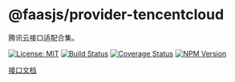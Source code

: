# @faasjs/provider-tencentcloud

腾讯云接口适配合集。

[![License: MIT](https://img.shields.io/npm/l/@faasjs/provider-tencentcloud.svg)](https://github.com/faasjs/provider-tencentcloud/blob/master/LICENSE)
[![Build Status](https://img.shields.io/travis/com/faasjs/provider-tencentcloud.svg)](https://travis-ci.com/faasjs/provider-tencentcloud)
[![Coverage Status](https://img.shields.io/codecov/c/github/faasjs/provider-tencentcloud.svg)](https://codecov.io/gh/faasjs/provider-tencentcloud)
[![NPM Version](https://img.shields.io/npm/v/@faasjs/provider-tencentcloud.svg)](https://www.npmjs.com/package/@faasjs/provider-tencentcloud)

[接口文档](https://github.com/faasjs/provider-tencentcloud/blob/master/API.md)
